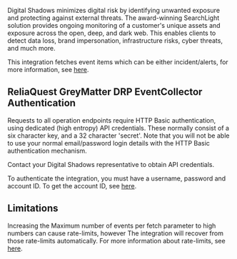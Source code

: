 Digital Shadows minimizes digital risk by identifying unwanted exposure and protecting against external threats. The award-winning SearchLight solution provides ongoing monitoring of a customer's unique assets and exposure across the open, deep, and dark web. This enables clients to detect data loss, brand impersonation, infrastructure risks, cyber threats, and much more.

This integration fetches event items which can be either incident/alerts, for more information, see [here](https://portal-digitalshadows.com/learn/searchlight-api/key-words/triage).

## ReliaQuest GreyMatter DRP EventCollector Authentication
Requests to all operation endpoints require HTTP Basic authentication, using dedicated (high entropy) API credentials. These normally consist of a six character key, and a 32 character 'secret'. Note that you will not be able to use your normal email/password login details with the HTTP Basic authentication mechanism.

Contact your Digital Shadows representative to obtain API credentials.

To authenticate the integration, you must have a username, password and account ID. To get the account ID, see [here](https://portal-digitalshadows.com/api/stored-objects/portal/searchlight-api-docs/SearchLightAPI_APIKey_AccountId2.pdf).

## Limitations
Increasing the Maximum number of events per fetch parameter to high numbers can cause rate-limits, however The integration will recover from those rate-limits automatically. For more information about rate-limits, see [here](https://portal-digitalshadows.com/learn/searchlight-api/overview/rate-limiting).